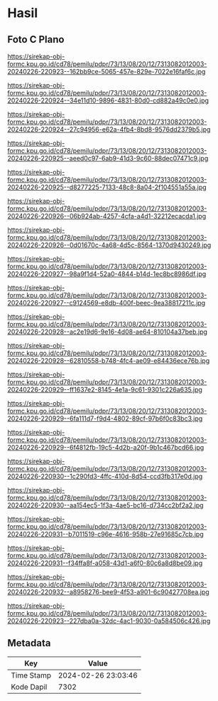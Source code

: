 # Hasil

## Foto C Plano

https://sirekap-obj-formc.kpu.go.id/cd78/pemilu/pdpr/73/13/08/20/12/7313082012003-20240226-220923--162bb9ce-5065-457e-829e-7022e16faf6c.jpg

https://sirekap-obj-formc.kpu.go.id/cd78/pemilu/pdpr/73/13/08/20/12/7313082012003-20240226-220924--34e11d10-9896-4831-80d0-cd882a49c0e0.jpg

https://sirekap-obj-formc.kpu.go.id/cd78/pemilu/pdpr/73/13/08/20/12/7313082012003-20240226-220924--27c94956-e62a-4fb4-8bd8-9576dd2379b5.jpg

https://sirekap-obj-formc.kpu.go.id/cd78/pemilu/pdpr/73/13/08/20/12/7313082012003-20240226-220925--aeed0c97-6ab9-41d3-9c60-88dec07471c9.jpg

https://sirekap-obj-formc.kpu.go.id/cd78/pemilu/pdpr/73/13/08/20/12/7313082012003-20240226-220925--d8277225-7133-48c8-8a04-2f104551a55a.jpg

https://sirekap-obj-formc.kpu.go.id/cd78/pemilu/pdpr/73/13/08/20/12/7313082012003-20240226-220926--06b924ab-4257-4cfa-a4d1-32212ecacda1.jpg

https://sirekap-obj-formc.kpu.go.id/cd78/pemilu/pdpr/73/13/08/20/12/7313082012003-20240226-220926--0d01670c-4a68-4d5c-8564-1370d9430249.jpg

https://sirekap-obj-formc.kpu.go.id/cd78/pemilu/pdpr/73/13/08/20/12/7313082012003-20240226-220927--98a9f1d4-52a0-4844-b14d-1ec8bc8986df.jpg

https://sirekap-obj-formc.kpu.go.id/cd78/pemilu/pdpr/73/13/08/20/12/7313082012003-20240226-220927--c9124569-e8db-400f-beec-9ea38817211c.jpg

https://sirekap-obj-formc.kpu.go.id/cd78/pemilu/pdpr/73/13/08/20/12/7313082012003-20240226-220928--ac2e19d6-9e16-4d08-ae64-810104a37beb.jpg

https://sirekap-obj-formc.kpu.go.id/cd78/pemilu/pdpr/73/13/08/20/12/7313082012003-20240226-220928--62810558-b748-4fc4-ae09-e84436ece76b.jpg

https://sirekap-obj-formc.kpu.go.id/cd78/pemilu/pdpr/73/13/08/20/12/7313082012003-20240226-220929--ff1637e2-8145-4e1a-9c61-9301c226a635.jpg

https://sirekap-obj-formc.kpu.go.id/cd78/pemilu/pdpr/73/13/08/20/12/7313082012003-20240226-220929--6fa111d7-f9d4-4802-89cf-97b6f0c83bc3.jpg

https://sirekap-obj-formc.kpu.go.id/cd78/pemilu/pdpr/73/13/08/20/12/7313082012003-20240226-220929--6f4812fb-19c5-4d2b-a20f-9b1c467bcd66.jpg

https://sirekap-obj-formc.kpu.go.id/cd78/pemilu/pdpr/73/13/08/20/12/7313082012003-20240226-220930--1c290fd3-4ffc-410d-8d54-ccd3fb317e0d.jpg

https://sirekap-obj-formc.kpu.go.id/cd78/pemilu/pdpr/73/13/08/20/12/7313082012003-20240226-220930--aa154ec5-1f3a-4ae5-bc16-d734cc2bf2a2.jpg

https://sirekap-obj-formc.kpu.go.id/cd78/pemilu/pdpr/73/13/08/20/12/7313082012003-20240226-220931--b7011519-c96e-4616-958b-27e91685c7cb.jpg

https://sirekap-obj-formc.kpu.go.id/cd78/pemilu/pdpr/73/13/08/20/12/7313082012003-20240226-220931--f34ffa8f-a058-43d1-a6f0-80c6a8d8be09.jpg

https://sirekap-obj-formc.kpu.go.id/cd78/pemilu/pdpr/73/13/08/20/12/7313082012003-20240226-220932--a8958276-bee9-4f53-a901-6c90427708ea.jpg

https://sirekap-obj-formc.kpu.go.id/cd78/pemilu/pdpr/73/13/08/20/12/7313082012003-20240226-220923--227dba0a-32dc-4ac1-9030-0a584506c426.jpg


## Metadata

| Key        | Value               |
| ---------- | ------------------- |
| Time Stamp | 2024-02-26 23:03:46 |
| Kode Dapil | 7302                |



